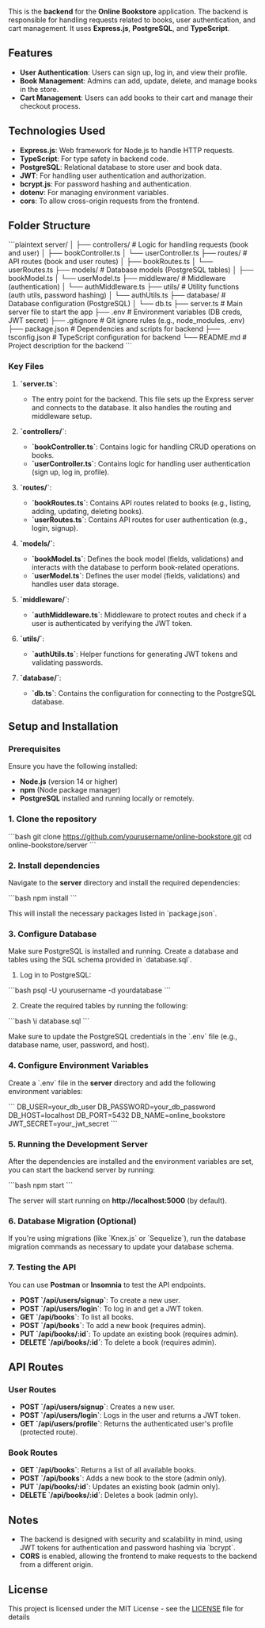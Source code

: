 

This is the **backend** for the **Online Bookstore** application. The backend is responsible for handling requests related to books, user authentication, and cart management. It uses **Express.js**, **PostgreSQL**, and **TypeScript**.

## Features

- **User Authentication**: Users can sign up, log in, and view their profile.
- **Book Management**: Admins can add, update, delete, and manage books in the store.
- **Cart Management**: Users can add books to their cart and manage their checkout process.

## Technologies Used

- **Express.js**: Web framework for Node.js to handle HTTP requests.
- **TypeScript**: For type safety in backend code.
- **PostgreSQL**: Relational database to store user and book data.
- **JWT**: For handling user authentication and authorization.
- **bcrypt.js**: For password hashing and authentication.
- **dotenv**: For managing environment variables.
- **cors**: To allow cross-origin requests from the frontend.

## Folder Structure

\`\`\`plaintext
server/
│
├── controllers/                 # Logic for handling requests (book and user)
│   ├── bookController.ts
│   └── userController.ts
├── routes/                      # API routes (book and user routes)
│   ├── bookRoutes.ts
│   └── userRoutes.ts
├── models/                      # Database models (PostgreSQL tables)
│   ├── bookModel.ts
│   └── userModel.ts
├── middleware/                  # Middleware (authentication)
│   └── authMiddleware.ts
├── utils/                       # Utility functions (auth utils, password hashing)
│   └── authUtils.ts
├── database/                    # Database configuration (PostgreSQL)
│   └── db.ts
├── server.ts                    # Main server file to start the app
├── .env                         # Environment variables (DB creds, JWT secret)
├── .gitignore                   # Git ignore rules (e.g., node_modules, .env)
├── package.json                 # Dependencies and scripts for backend
├── tsconfig.json                # TypeScript configuration for backend
└── README.md                    # Project description for the backend
\`\`\`

### **Key Files**

1. **\`server.ts\`**:
   - The entry point for the backend. This file sets up the Express server and connects to the database. It also handles the routing and middleware setup.

2. **\`controllers/\`**:
   - **\`bookController.ts\`**: Contains logic for handling CRUD operations on books.
   - **\`userController.ts\`**: Contains logic for handling user authentication (sign up, log in, profile).

3. **\`routes/\`**:
   - **\`bookRoutes.ts\`**: Contains API routes related to books (e.g., listing, adding, updating, deleting books).
   - **\`userRoutes.ts\`**: Contains API routes for user authentication (e.g., login, signup).

4. **\`models/\`**:
   - **\`bookModel.ts\`**: Defines the book model (fields, validations) and interacts with the database to perform book-related operations.
   - **\`userModel.ts\`**: Defines the user model (fields, validations) and handles user data storage.

5. **\`middleware/\`**:
   - **\`authMiddleware.ts\`**: Middleware to protect routes and check if a user is authenticated by verifying the JWT token.

6. **\`utils/\`**:
   - **\`authUtils.ts\`**: Helper functions for generating JWT tokens and validating passwords.

7. **\`database/\`**:
   - **\`db.ts\`**: Contains the configuration for connecting to the PostgreSQL database.

## Setup and Installation

### Prerequisites

Ensure you have the following installed:

- **Node.js** (version 14 or higher)
- **npm** (Node package manager)
- **PostgreSQL** installed and running locally or remotely.

### 1. Clone the repository

\`\`\`bash
git clone https://github.com/yourusername/online-bookstore.git
cd online-bookstore/server
\`\`\`

### 2. Install dependencies

Navigate to the **server** directory and install the required dependencies:

\`\`\`bash
npm install
\`\`\`

This will install the necessary packages listed in \`package.json\`.

### 3. Configure Database

Make sure PostgreSQL is installed and running. Create a database and tables using the SQL schema provided in \`database.sql\`.

1. Log in to PostgreSQL:

\`\`\`bash
psql -U yourusername -d yourdatabase
\`\`\`

2. Create the required tables by running the following:

\`\`\`bash
\i database.sql
\`\`\`

Make sure to update the PostgreSQL credentials in the \`.env\` file (e.g., database name, user, password, and host).

### 4. Configure Environment Variables

Create a \`.env\` file in the **server** directory and add the following environment variables:

\`\`\`
DB_USER=your_db_user
DB_PASSWORD=your_db_password
DB_HOST=localhost
DB_PORT=5432
DB_NAME=online_bookstore
JWT_SECRET=your_jwt_secret
\`\`\`

### 5. Running the Development Server

After the dependencies are installed and the environment variables are set, you can start the backend server by running:

\`\`\`bash
npm start
\`\`\`

The server will start running on **http://localhost:5000** (by default).

### 6. Database Migration (Optional)

If you're using migrations (like \`Knex.js\` or \`Sequelize\`), run the database migration commands as necessary to update your database schema.

### 7. Testing the API

You can use **Postman** or **Insomnia** to test the API endpoints.

- **POST \`/api/users/signup\`**: To create a new user.
- **POST \`/api/users/login\`**: To log in and get a JWT token.
- **GET \`/api/books\`**: To list all books.
- **POST \`/api/books\`**: To add a new book (requires admin).
- **PUT \`/api/books/:id\`**: To update an existing book (requires admin).
- **DELETE \`/api/books/:id\`**: To delete a book (requires admin).

## API Routes

### **User Routes**

- **POST \`/api/users/signup\`**: Creates a new user.
- **POST \`/api/users/login\`**: Logs in the user and returns a JWT token.
- **GET \`/api/users/profile\`**: Returns the authenticated user's profile (protected route).

### **Book Routes**

- **GET \`/api/books\`**: Returns a list of all available books.
- **POST \`/api/books\`**: Adds a new book to the store (admin only).
- **PUT \`/api/books/:id\`**: Updates an existing book (admin only).
- **DELETE \`/api/books/:id\`**: Deletes a book (admin only).

## Notes

- The backend is designed with security and scalability in mind, using JWT tokens for authentication and password hashing via \`bcrypt\`.
- **CORS** is enabled, allowing the frontend to make requests to the backend from a different origin.

## License

This project is licensed under the MIT License - see the [LICENSE](LICENSE) file for details
